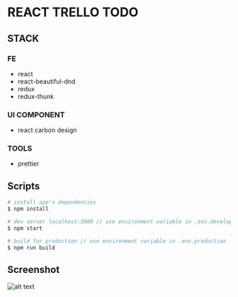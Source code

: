 # REACT TRELLO TODO

## STACK

### FE

- react
- react-beautiful-dnd
- redux
- redux-thunk

### UI COMPONENT

- react carbon design

### TOOLS

- prettier

## Scripts

```bash
# install app's dependencies
$ npm install

# dev server localhost:3000 // use environment variable in .env.development
$ npm start

# build for production // use environment variable in .env.production
$ npm run build
```


## Screenshot

![alt text](public/assets/images/todoVideo.gif)